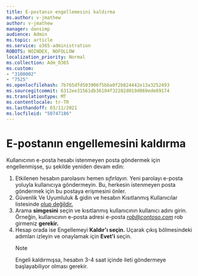 ```yaml
---
title: E-postanın engellemesini kaldırma
ms.author: v-jmathew
author: v-jmathew
manager: dansimp
audience: Admin
ms.topic: article
ms.service: o365-administration
ROBOTS: NOINDEX, NOFOLLOW
localization_priority: Normal
ms.collection: Adm_O365
ms.custom:
- "3100002"
- "7525"
ms.openlocfilehash: 7b765dfd503906f5bba0f2b824442e13a3252493
ms.sourcegitcommit: 6312ee31561db36104f32282d019d069ede69174
ms.translationtype: MT
ms.contentlocale: tr-TR
ms.lasthandoff: 03/11/2021
ms.locfileid: "50747186"
---
```

# <a name="unblock-email"></a>E-postanın engellemesini kaldırma

Kullanıcının e-posta hesabı istenmeyen posta göndermek için engellenmişse, şu şekilde yeniden devam edin:

1. Etkilenen hesabın parolasını hemen *sıfırlayın.* Yeni parolayı e-posta yoluyla kullanıcıya göndermeyin. Bu, herkesin istenmeyen posta göndermek için bu postaya erişmesini önler.
2. Güvenlik Ve Uyumluluk & gidin ve hesabın Kısıtlanmış Kullanıcılar listesinde [olup değildir.](https://protection.office.com/#/restrictedusers)
3. Arama **simgesini** seçin ve kısıtlanmış kullanıcının kullanıcı adını girin. Örneğin, kullanıcının e-posta adresi e-posta *rob@contoso.com* rob girmeniz **gerekir.**
4. Hesap orada ise Engellemeyi **Kaldır'ı seçin.** Uçarak çıkış bölmesindeki adımları izleyin ve onaylamak için **Evet'i** seçin.  
    > [!NOTE]
    > Engeli kaldırmışsa, hesabın 3-4 saat içinde ileti göndermeye başlayabiliyor olması gerekir.
